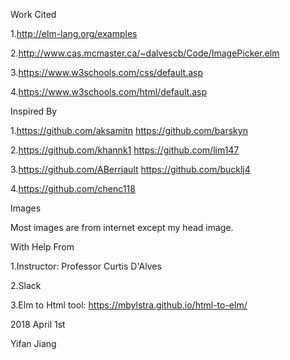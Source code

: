 

Work Cited

1.http://elm-lang.org/examples

2.http://www.cas.mcmaster.ca/~dalvescb/Code/ImagePicker.elm

3.https://www.w3schools.com/css/default.asp

4.https://www.w3schools.com/html/default.asp

Inspired By

1.https://github.com/aksamitn https://github.com/barskyn

2.https://github.com/khannk1 https://github.com/lim147

3.https://github.com/ABerriault https://github.com/bucklj4

4.https://github.com/chenc118

Images

Most images are from internet except my head image.

With Help From

1.Instructor: Professor Curtis D'Alves

2.Slack

3.Elm to Html tool: https://mbylstra.github.io/html-to-elm/


2018 April 1st

Yifan Jiang
